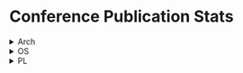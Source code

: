 # Conference Publication Stats

<details>
<summary>
Arch
</summary>
<IMG SRC="https://github.com/emeryberger/conference-foo/blob/main/graphs/HPCA.png" WIDTH="500"></IMG>
<IMG SRC="https://github.com/emeryberger/conference-foo/blob/main/graphs/ISCA.png" WIDTH="500"></IMG>
</details>

<details>
<summary>
OS
</summary>
<IMG SRC="https://github.com/emeryberger/conference-foo/blob/main/graphs/EuroSys.png" WIDTH="500"></IMG>
<IMG SRC="https://github.com/emeryberger/conference-foo/blob/main/graphs/FAST.png" WIDTH="500"></IMG>
<IMG SRC="https://github.com/emeryberger/conference-foo/blob/main/graphs/OSDI.png" WIDTH="500"></IMG>
<IMG SRC="https://github.com/emeryberger/conference-foo/blob/main/graphs/SOSP.png" WIDTH="500"></IMG>
<IMG SRC="https://github.com/emeryberger/conference-foo/blob/main/graphs/USENIX-ATC.png" WIDTH="500"></IMG>
</details>

<details>
<summary>
PL
</summary>
<IMG SRC="https://github.com/emeryberger/conference-foo/blob/main/graphs/CC.png" WIDTH="500"></IMG>
<IMG SRC="https://github.com/emeryberger/conference-foo/blob/main/graphs/ICFP.png" WIDTH="500"></IMG>
<IMG SRC="https://github.com/emeryberger/conference-foo/blob/main/graphs/ISMM.png" WIDTH="500"></IMG>
<IMG SRC="https://github.com/emeryberger/conference-foo/blob/main/graphs/OOPSLA.png" WIDTH="500"></IMG>
<IMG SRC="https://github.com/emeryberger/conference-foo/blob/main/graphs/PLDI.png" WIDTH="500"></IMG>
<IMG SRC="https://github.com/emeryberger/conference-foo/blob/main/graphs/POPL.png" WIDTH="500"></IMG>
<IMG SRC="https://github.com/emeryberger/conference-foo/blob/main/graphs/PPoPP.png" WIDTH="500"></IMG>
</details>
